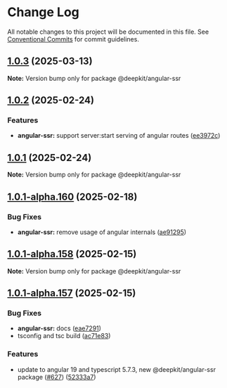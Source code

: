 # Change Log

All notable changes to this project will be documented in this file.
See [Conventional Commits](https://conventionalcommits.org) for commit guidelines.

## [1.0.3](https://github.com/deepkit/deepkit-framework/compare/v1.0.2...v1.0.3) (2025-03-13)

**Note:** Version bump only for package @deepkit/angular-ssr

## [1.0.2](https://github.com/deepkit/deepkit-framework/compare/v1.0.1...v1.0.2) (2025-02-24)

### Features

- **angular-ssr:** support server:start serving of angular routes ([ee3972c](https://github.com/deepkit/deepkit-framework/commit/ee3972cb07766299e315d885a1ee82ca6a49dda9))

## [1.0.1](https://github.com/deepkit/deepkit-framework/compare/v1.0.1-alpha.160...v1.0.1) (2025-02-24)

**Note:** Version bump only for package @deepkit/angular-ssr

## [1.0.1-alpha.160](https://github.com/deepkit/deepkit-framework/compare/v1.0.1-alpha.159...v1.0.1-alpha.160) (2025-02-18)

### Bug Fixes

- **angular-ssr:** remove usage of angular internals ([ae91295](https://github.com/deepkit/deepkit-framework/commit/ae91295e7da71b6f4c1e7672bcc5983b267f8ee7))

## [1.0.1-alpha.158](https://github.com/deepkit/deepkit-framework/compare/v1.0.1-alpha.157...v1.0.1-alpha.158) (2025-02-15)

**Note:** Version bump only for package @deepkit/angular-ssr

## [1.0.1-alpha.157](https://github.com/deepkit/deepkit-framework/compare/v1.0.1-alpha.156...v1.0.1-alpha.157) (2025-02-15)

### Bug Fixes

- **angular-ssr:** docs ([eae7291](https://github.com/deepkit/deepkit-framework/commit/eae729141372fc83492a9b66d479eb121eec7a0f))
- tsconfig and tsc build ([ac71e83](https://github.com/deepkit/deepkit-framework/commit/ac71e838d542a3cab0e9b1cfc20b27637f1c01df))

### Features

- update to angular 19 and typescript 5.7.3, new @deepkit/angular-ssr package ([#627](https://github.com/deepkit/deepkit-framework/issues/627)) ([52333a7](https://github.com/deepkit/deepkit-framework/commit/52333a71f98c7e25a74f048dd57f1efba61098f5))
